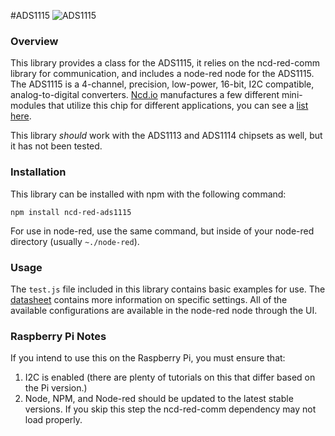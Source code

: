 #ADS1115
![ADS1115](./ADS1115_I2CADC_A_1-380x253.png)

### Overview

This library provides a class for the ADS1115, it relies on the ncd-red-comm library for communication, and includes a node-red node for the ADS1115. The ADS1115 is a 4-channel, precision, low-power, 16-bit, I2C compatible, analog-to-digital converters. [Ncd.io](https://ncd.io) manufactures a few different mini-modules that utilize this chip for different applications, you can see a [list here](https://store.ncd.io/?post_type=product&s=ads1115&site_select=https%3A%2F%2Fstore.ncd.io%3Fpost_type%3Dproduct&fwp_product_type=sensors&fwp_interface=i2c-interface).

This library *should* work with the ADS1113 and ADS1114 chipsets as well, but it has not been tested.

### Installation

This library can be installed with npm with the following command:

```
npm install ncd-red-ads1115
```

For use in node-red, use the same command, but inside of your node-red directory (usually `~./node-red`).

### Usage

The `test.js` file included in this library contains basic examples for use. The [datasheet](http://www.ti.com/lit/ds/symlink/ads1115.pdf) contains more information on specific settings. All of the available configurations are available in the node-red node through the UI.

### Raspberry Pi Notes

If you intend to use this on the Raspberry Pi, you must ensure that:
1. I2C is enabled (there are plenty of tutorials on this that differ based on the Pi version.)
2. Node, NPM, and Node-red should be updated to the latest stable versions. If you skip this step the ncd-red-comm dependency may not load properly.
